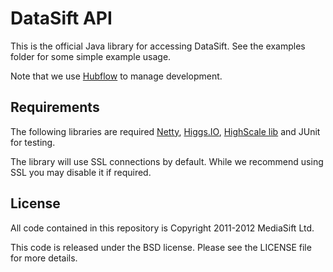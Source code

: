 DataSift API
============

This is the official Java library for accessing DataSift. See the examples
folder for some simple example usage.

Note that we use [Hubflow](https://github.com/datasift/gitflow) to manage development.

Requirements
------------

The following libraries are required [Netty](http://netty.io), [Higgs.IO](http://higgs.io), [HighScale lib](https://github.com/boundary/high-scale-lib) and JUnit for testing.

The library will use SSL connections by default. While we recommend using SSL
you may disable it if required.

License
-------

All code contained in this repository is Copyright 2011-2012 MediaSift Ltd.

This code is released under the BSD license. Please see the LICENSE file for
more details.


